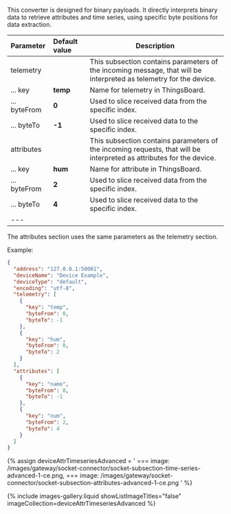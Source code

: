 This converter is designed for binary payloads. It directly interprets binary data to retrieve attributes and 
time series, using specific byte positions for data extraction.

| **Parameter** | **Default value** | **Description**                                                                                                      |
|:--------------|:------------------|----------------------------------------------------------------------------------------------------------------------|
| telemetry     |                   | This subsection contains parameters of the incoming message, that will be interpreted as telemetry for the device.   |
| ... key       | **temp**          | Name for telemetry in ThingsBoard.                                                                                   |
| ... byteFrom  | **0**             | Used to slice received data from the specific index.                                                                 |
| ... byteTo    | **-1**            | Used to slice received data to the specific index.                                                                   |
| attributes    |                   | This subsection contains parameters of the incoming requests, that will be interpreted as attributes for the device. |
| ... key       | **hum**           | Name for attribute in ThingsBoard.                                                                                   |
| ... byteFrom  | **2**             | Used to slice received data from the specific index.                                                                 |
| ... byteTo    | **4**             | Used to slice received data to the specific index.                                                                   |
| ---           |                   |                                                                                                                      |

The attributes section uses the same parameters as the telemetry section.

Example:
```json
{
  "address": "127.0.0.1:50001",
  "deviceName": "Device Example",
  "deviceType": "default",
  "encoding": "utf-8",
  "telemetry": [
    {
      "key": "temp",
      "byteFrom": 0,
      "byteTo": -1
    },
    {
      "key": "hum",
      "byteFrom": 0,
      "byteTo": 2
    }
  ],
  "attributes": [
    {
      "key": "name",
      "byteFrom": 0,
      "byteTo": -1
    },
    {
      "key": "num",
      "byteFrom": 2,
      "byteTo": 4
    }
  ]
}
```

{% assign deviceAttrTimeseriesAdvanced = '
    ===
        image: /images/gateway/socket-connector/socket-subsection-time-series-advanced-1-ce.png,
    ===
        image: /images/gateway/socket-connector/socket-subsection-attributes-advanced-1-ce.png
    '
%}

{% include images-gallery.liquid showListImageTitles="false" imageCollection=deviceAttrTimeseriesAdvanced %}
